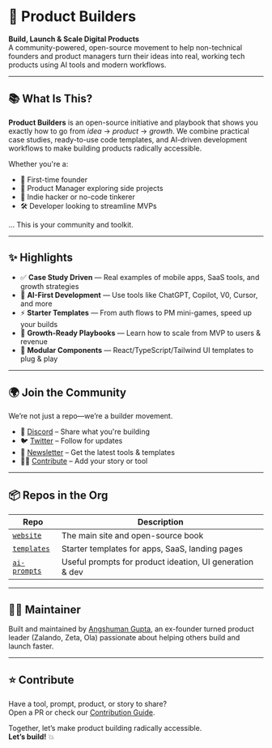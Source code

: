 # 🚀 Product Builders

**Build, Launch & Scale Digital Products**  
A community-powered, open-source movement to help non-technical founders and product managers turn their ideas into real, working tech products using AI tools and modern workflows.

---

## 📚 What Is This?

**Product Builders** is an open-source initiative and playbook that shows you exactly how to go from *idea* → *product* → *growth*. We combine practical case studies, ready-to-use code templates, and AI-driven development workflows to make building products radically accessible.

Whether you're a:
- 🧠 First-time founder
- 🧪 Product Manager exploring side projects
- 🧰 Indie hacker or no-code tinkerer
- 🛠️ Developer looking to streamline MVPs

... This is your community and toolkit.

---

## ✨ Highlights

- ✅ **Case Study Driven** — Real examples of mobile apps, SaaS tools, and growth strategies
- 🤖 **AI-First Development** — Use tools like ChatGPT, Copilot, V0, Cursor, and more
- ⚡ **Starter Templates** — From auth flows to PM mini-games, speed up your builds
- 🌱 **Growth-Ready Playbooks** — Learn how to scale from MVP to users & revenue
- 🧩 **Modular Components** — React/TypeScript/Tailwind UI templates to plug & play

---

## 🌍 Join the Community

We’re not just a repo—we’re a builder movement.

- 💬 [Discord](https://discord.gg/your-link) – Share what you're building
- 🐦 [Twitter](https://twitter.com/productbuildersxyz) – Follow for updates
- 📰 [Newsletter](https://productbuilders.xyz/#newsletter) – Get the latest tools & templates
- 🧑‍💻 [Contribute](https://github.com/productbuilders/website/blob/main/CONTRIBUTING.md) – Add your story or tool

---

## 📦 Repos in the Org

| Repo | Description |
|------|-------------|
| [`website`](https://productbuilders.xyz/) | The main site and open-source book |
| [`templates`](https://github.com/productbuilders/templates) | Starter templates for apps, SaaS, landing pages |
| [`ai-prompts`](https://github.com/productbuilders/ai-prompts) | Useful prompts for product ideation, UI generation & dev |

---

## 🙋‍♂️ Maintainer

Built and maintained by [Angshuman Gupta](https://www.linkedin.com/in/angshumangupta/), an ex-founder turned product leader (Zalando, Zeta, Ola) passionate about helping others build and launch faster.

---

## ⭐ Contribute

Have a tool, prompt, product, or story to share?  
Open a PR or check our [Contribution Guide](https://github.com/productbuilders/website/blob/main/CONTRIBUTING.md).

Together, let’s make product building radically accessible.  
**Let’s build!** 💥
